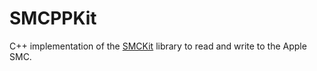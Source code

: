 # SMCPPKit

C++ implementation of the [SMCKit](https://github.com/iglance/SMCKit) library to read and write to the Apple SMC.

